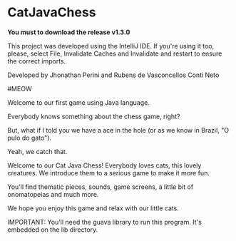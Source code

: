 # CatJavaChess


**You must to download the release v1.3.0**

This project was developed using the IntelliJ IDE. If you're using it too, please, select File, Invalidate Caches and Invalidate and restart to ensure the correct imports. 



Developed by Jhonathan Perini and Rubens de Vasconcellos Conti Neto

#MEOW

Welcome to our first game using Java language.

Everybody knows something about the chess game, right?

But, what if I told you we have a ace in the hole (or as we know in Brazil, "O pulo do gato"). 

Yeah, we catch that. 

Welcome to our Cat Java Chess! Everybody loves cats, this lovely creatures. We introduce them to a serious game to make it more fun. 

You'll find thematic pieces, sounds, game screens, a little bit of onomatopeias and much more. 


We hope you enjoy this game and relax with our little cats. 





IMPORTANT: You'll need the guava library to run this program. It's embedded on the lib directory. 
